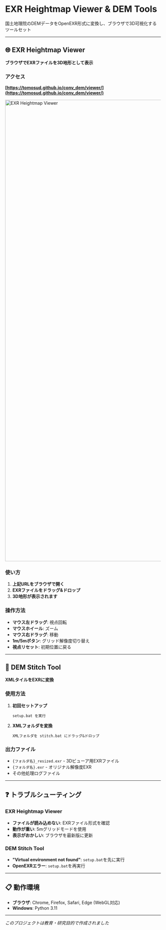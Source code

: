 # EXR Heightmap Viewer & DEM Tools

国土地理院のDEMデータをOpenEXR形式に変換し、ブラウザで3D可視化するツールセット

---

## 🌐 EXR Heightmap Viewer

**ブラウザでEXRファイルを3D地形として表示**

### アクセス

**[https://tomosud.github.io/conv_dem/viewer/](https://tomosud.github.io/conv_dem/viewer/)**

<img width="1495" alt="EXR Heightmap Viewer" src="https://github.com/user-attachments/assets/be01063a-31ed-4c1d-8026-ffc335e02054">

### 使い方

1. **上記URLをブラウザで開く**
2. **EXRファイルをドラッグ&ドロップ**
3. **3D地形が表示されます**

### 操作方法

- **マウス左ドラッグ**: 視点回転
- **マウスホイール**: ズーム
- **マウス右ドラッグ**: 移動
- **1m/5mボタン**: グリッド解像度切り替え
- **視点リセット**: 初期位置に戻る

---

## 🔧 DEM Stitch Tool

**XMLタイルをEXRに変換**

### 使用方法

1. **初回セットアップ**
   ```
   setup.bat を実行
   ```

2. **XMLフォルダを変換**
   ```
   XMLフォルダを stitch.bat にドラッグ&ドロップ
   ```

### 出力ファイル

- `{フォルダ名}_resized.exr` - 3Dビューア用EXRファイル
- `{フォルダ名}.exr` - オリジナル解像度EXR
- その他処理ログファイル

---

## ❓ トラブルシューティング

### EXR Heightmap Viewer

- **ファイルが読み込めない**: EXRファイル形式を確認
- **動作が重い**: 5mグリッドモードを使用
- **表示がおかしい**: ブラウザを最新版に更新

### DEM Stitch Tool

- **"Virtual environment not found"**: `setup.bat`を先に実行
- **OpenEXRエラー**: `setup.bat`を再実行

---

## 📋 動作環境

- **ブラウザ**: Chrome, Firefox, Safari, Edge (WebGL対応)
- **Windows**: Python 3.11

---

*このプロジェクトは教育・研究目的で作成されました*